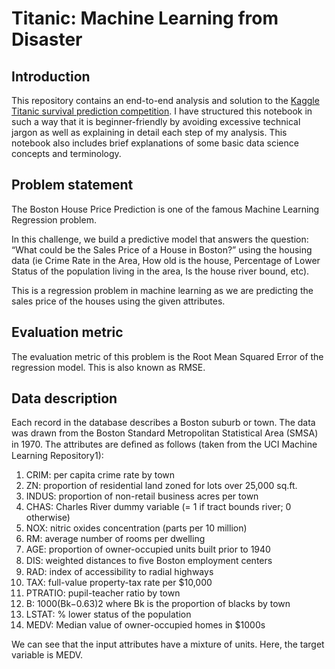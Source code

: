 # Titanic: Machine Learning from Disaster 

## Introduction
This repository contains an end-to-end analysis and solution to the [Kaggle Titanic survival prediction competition](https://www.kaggle.com/competitions/titanic). I have structured this notebook in such a way that it is beginner-friendly by avoiding excessive technical jargon as well as explaining in detail each step of my analysis. This notebook also includes brief explanations of some basic data science concepts and terminology.

## Problem statement
The Boston House Price Prediction is one of the famous Machine Learning Regression problem.

In this challenge, we build a predictive model that answers the question: “What could be the Sales Price of a House in Boston?” using the housing data (ie Crime Rate in the Area, How old is the house, Percentage of Lower Status of the population living in the area, Is the house river bound, etc).

This is a regression problem in machine learning as we are predicting the sales price of the houses using the given attributes.

## Evaluation metric
The evaluation metric of this problem is the Root Mean Squared Error of the regression model. This is also known as RMSE.

## Data description

Each record in the database describes a Boston suburb or town. The data was drawn from the Boston Standard Metropolitan Statistical Area (SMSA) in 1970. The attributes are deﬁned as follows (taken from the UCI Machine Learning Repository1): 

1. CRIM: per capita crime rate by town
2. ZN: proportion of residential land zoned for lots over 25,000 sq.ft.
3. INDUS: proportion of non-retail business acres per town
4. CHAS: Charles River dummy variable (= 1 if tract bounds river; 0 otherwise)
5. NOX: nitric oxides concentration (parts per 10 million)
6. RM: average number of rooms per dwelling
7. AGE: proportion of owner-occupied units built prior to 1940
8. DIS: weighted distances to ﬁve Boston employment centers
9. RAD: index of accessibility to radial highways
10. TAX: full-value property-tax rate per $10,000
11. PTRATIO: pupil-teacher ratio by town
12. B: 1000(Bk−0.63)2 where Bk is the proportion of blacks by town
13. LSTAT: % lower status of the population
14. MEDV: Median value of owner-occupied homes in $1000s

We can see that the input attributes have a mixture of units. Here, the target variable is MEDV.
